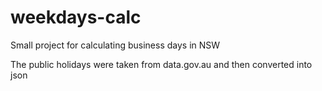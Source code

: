 # weekdays-calc
Small project for calculating business days in NSW

The public holidays were taken from data.gov.au and then converted into json
